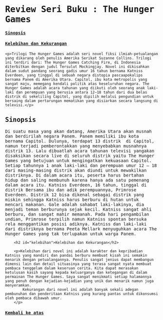 <html>
<head>
<style>
body {font-family: 'Lucida Grande', monospace;}
</style>
<title>Page Title</title>
</head>
<body>

<h1 id="atas">Review Seri Buku : The Hunger Games</h1>
<h4> <a href="#sinopsis"> Sinopsis</a></h4>
<h4> <a href="#kelebihan"> Kelebihan dan Kekurangan </a></h4>

    <p>Trilogi The Hunger Games adalah seri novel fiksi ilmiah-petualangan yang dikarang oleh penulis Amerika Serikat Suzanne Collins. Trilogi ini terdiri dari: The Hunger Games Catching Fire, di Indonesia diterbitkan dengan judul Tersulut Mockingjay. Novel ini dikisahkan dalam sudut pandang seorang gadis umur 16 tahun bernama Katniss Everdeen, yang tinggal di sebuah negara distopia pascaapokalips bernama Panem di Amerika Utara. Capitol, ibu kota metropolis yang sangat maju, memegang kendali politik atas keseluruhan negara. The Hunger Games adalah acara tahunan yang diikuti oleh seorang anak laki-laki dan perempuan yang berusia antara 12–18 tahun dari dua belas distrik di sekeliling Capitol, yang dipilih melalui pengundian untuk bersaing dalam pertarungan mematikan yang disiarkan secara langsung di televisi.</p>
    
<h2 id="sinopsis">Sinopsis</h2>
   
   <p>Di suatu masa yang akan datang, Amerika Utara akan musnah dan berdirilah negara Panem. Panem memiliki ibu kota bernama Capitol. Dulunya, terdapat 13 distrik  di Capitol, namun terjadi pemberontakkan yang menyebabkan musnahnya distrik 13. Lalu dibuatlah acara tahunan televisi yangakan disaksikan secara live di seluruh distrik yaitu The Hunger Games yang betujuan untuk mengingatkan kekuasaan Capitol. Setiap tahunnya 1 anak laki-laki dan perempuan umur 12 – 18 dari masing-masing distrik akan diundi untuk mewakilkan distriknya. Di dalam acara itu, peserta harus bertahan hidup dan saling membunuh karena hanya ada satu pemenang dalam acara itu.
        Katniss Everdeen, 16 tahun, tinggal di distrik Bersama ibu dan adik perempuannya, Primrose Everdeen. Distrik 12 bisa dikenal sebagai distrik yang miskin sehingga Katniss harus berburu di hutan untuk mencari makanan. Gale adalah sahabat laki-lakinya, dia menjadi teman berburunya sejak kecil. Katniss sangat ahli berburu, dan sangat mahir memanah.
        Pada hari pengambilan undian, Primrose terpilih namun Katniss spontan bersuka rela menggantikan posisi adiknya. Katniss dan laki-laki dari distriknya bernama Peeta Mellark menyuguhkan acara The Hunger Games yang tak terlupakan untuk warga Panem.
        </p>
        
        <h2 id="kelebihan">Kelebihan dan Kekurangan</h2>
        
        <p>Kelebihan dari novel ini adalah karakter dan kepribadian Katniss yang mandiri dan pandai berburu membuat kisah ini semakin menarik dengan petualangannya. Penulis sangat jenius dapat membangun dimensi lain dan detail situasinya yang terasa sangat nyata membuat pembaca tenggelam dalam keseruan cerita. Kita dapat merasakan ketulusan kasih sayang kepada keluarganya dan ketegangan di dalam permainan The Hunger Games. Saya sangat menikmati setiap halamannya yang penuh dengan kejadian-kejadian yang unik dan menarik namun juga menyeramkan.
            Kekurangan dari novel ini adalah banyak sekali adegan pembunuhan dan penderitaan Katniss yang kurang pantas untuk dikonsumsi oleh pembaca dibawah umur.
        </p>
<h4><a href="#atas"> Kembali ke atas</a></h4>
</body>
</html>
